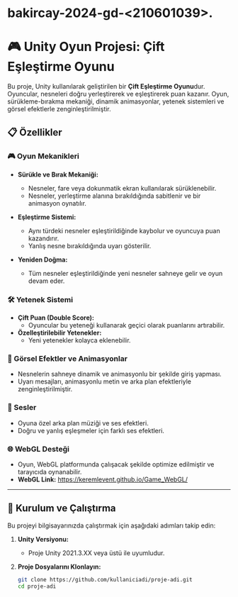 # bakircay-2024-gd-<210601039>.
 
# 🎮 Unity Oyun Projesi: Çift Eşleştirme Oyunu

Bu proje, Unity kullanılarak geliştirilen bir **Çift Eşleştirme Oyunu**dur. Oyuncular, nesneleri doğru yerleştirerek ve eşleştirerek puan kazanır. Oyun, sürükleme-bırakma mekaniği, dinamik animasyonlar, yetenek sistemleri ve görsel efektlerle zenginleştirilmiştir.

## 📋 Özellikler

### 🎮 Oyun Mekanikleri
- **Sürükle ve Bırak Mekaniği:**
  - Nesneler, fare veya dokunmatik ekran kullanılarak sürüklenebilir.
  - Nesneler, yerleştirme alanına bırakıldığında sabitlenir ve bir animasyon oynatılır.

- **Eşleştirme Sistemi:**
  - Aynı türdeki nesneler eşleştirildiğinde kaybolur ve oyuncuya puan kazandırır.
  - Yanlış nesne bırakıldığında uyarı gösterilir.

- **Yeniden Doğma:**
  - Tüm nesneler eşleştirildiğinde yeni nesneler sahneye gelir ve oyun devam eder.

### 🛠️ Yetenek Sistemi
- **Çift Puan (Double Score):**
  - Oyuncular bu yeteneği kullanarak geçici olarak puanlarını artırabilir.
- **Özelleştirilebilir Yetenekler:**
  - Yeni yetenekler kolayca eklenebilir.

### 🌟 Görsel Efektler ve Animasyonlar
- Nesnelerin sahneye dinamik ve animasyonlu bir şekilde giriş yapması.
- Uyarı mesajları, animasyonlu metin ve arka plan efektleriyle zenginleştirilmiştir.

### 🎵 Sesler
- Oyuna özel arka plan müziği ve ses efektleri.
- Doğru ve yanlış eşleşmeler için farklı ses efektleri.

### 🌐 WebGL Desteği
- Oyun, WebGL platformunda çalışacak şekilde optimize edilmiştir ve tarayıcıda oynanabilir.
- **WebGL Link:** https://keremlevent.github.io/Game_WebGL/
---

## 🚀 Kurulum ve Çalıştırma

Bu projeyi bilgisayarınızda çalıştırmak için aşağıdaki adımları takip edin:

1. **Unity Versiyonu:**
   - Proje Unity 2021.3.XX veya üstü ile uyumludur.

2. **Proje Dosyalarını Klonlayın:**
   ```bash
   git clone https://github.com/kullaniciadi/proje-adi.git
   cd proje-adi
